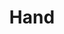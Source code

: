 ---
title: Hand
tags: ["hand", "finger", "touch", "gesture", "clap", "wave", "handshake", "fist", "palm"]
icon: hand
svg: '<svg xmlns="http://www.w3.org/2000/svg" width="24" height="24" fill="none" viewBox="0 0 24 24" stroke-width="1.5" stroke-linecap="round" stroke-linejoin="round" stroke="currentColor"><path d="M17.428 11.212v-4.5c0-2.213-3.571-2.35-3.571 0M13.856 10V4.712c0-2.213-3.572-2.35-3.572 0v1.8"/><path d="M10.285 10.762v-4.05c0-2.213-3.748-2.35-3.748 0V13"/><path d="M17.428 9.312c0-2.35 3.572-2.213 3.572 0v4.4c0 6.843-9.799 9.578-14.279 5.094l-3.214-3.24C2.018 13.904 4.044 10.5 6.537 13l1 1"/></svg>'
---